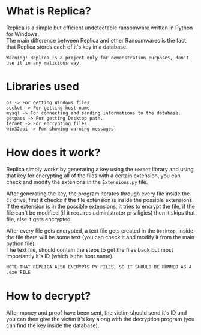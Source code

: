# **What is Replica?**

Replica is a simple but efficient undetectable ransomware written in Python for Windows.</br>
The main difference between Replica and other Ransomwares is the fact that Replica stores each of it's key in a database.

``Warning! Replica is a project only for demonstration purposes, don't use it in any malicious way.``

# **Libraries used**
```
os -> For getting Windows files.
socket -> For getting host name.
mysql -> For connecting and sending informations to the database.
getpass -> For getting Desktop path.
fernet -> For encrypting files.
win32api -> For showing warning messages.
```

# **How does it work?**

Replica simply works by generating a key using the ``Fernet`` library and using that key for encrypting all of the files with a certain extension, you can check and modify the extenions in the ``Extensions.py`` file.

After generating the key, the program iterates through every file inside the ``C:`` drive, first it checks if the file extension is inside the possible extensions.</br>
If the extension is in the possible extensions, it tries to encrypt the file, if the file can't be modified (if it requires administrator priviligies) then it skips that file, else it gets encrypted.

After every file gets encrypted, a text file gets created in the ``Desktop``, inside the file there will be some text (you can check it and modify it from the main python file).</br>
The text file, should contain the steps to get the files back but most importantly it's ID (which is the host name).

``NOTE THAT REPLICA ALSO ENCRYPTS PY FILES, SO IT SHOULD BE RUNNED AS A .exe FILE``

# **How to decrypt?**
After money and proof have been sent, the victim should send it's ID and you can then give the victim it's key along with the decryption program (you can find the key inside the database).
